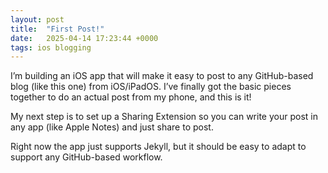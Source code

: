 ```yaml
---
layout: post
title:  "First Post!"
date:   2025-04-14 17:23:44 +0000
tags: ios blogging
---
```

I’m building an iOS app that will make it easy to post to any GitHub-based blog (like this one) from iOS/iPadOS. I’ve finally got the basic pieces together to do an actual post from my phone, and this is it!

My next step is to set up a Sharing Extension so you can write your post in any app (like Apple Notes) and just share to post.

Right now the app just supports Jekyll, but it should be easy to adapt to support any GitHub-based workflow.
